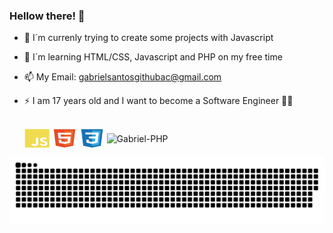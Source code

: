 ### Hellow there! 👋

- 🌱 I´m currenly trying to create some projects with Javascript
- 🤖 I´m learning HTML/CSS, Javascript and PHP on my free time
- 📫 My Email: gabrielsantosgithubac@gmail.com
- ⚡ I am 17 years old and I want to become a Software Engineer 🤘🖖

  <div style="display: inline_block"><br>
  <img align="center" alt="Gabriel-Js" height="30" width="40" src="https://raw.githubusercontent.com/devicons/devicon/master/icons/javascript/javascript-plain.svg">
  <img align="center" alt="Gabriel-HTML" height="30" width="40" src="https://raw.githubusercontent.com/devicons/devicon/master/icons/html5/html5-original.svg">
  <img align="center" alt="Gabriel-CSS" height="30" width="40" src="https://raw.githubusercontent.com/devicons/devicon/master/icons/css3/css3-original.svg">
  <img align="center" alt="Gabriel-PHP" height="50" width="50" src="https://cdn.jsdelivr.net/gh/devicons/devicon/icons/php/php-plain.svg" />
</div>

  ![Snake animation](https://github.com/GabrielSSGitb/GabrielSSGitb/blob/output/github-contribution-grid-snake.svg)
